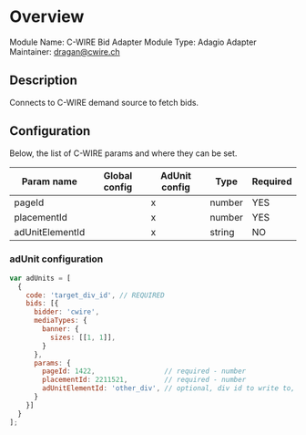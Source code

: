 # Overview

Module Name: C-WIRE Bid Adapter
Module Type: Adagio Adapter
Maintainer: dragan@cwire.ch

## Description

Connects to C-WIRE demand source to fetch bids.

## Configuration


Below, the list of C-WIRE params and where they can be set.

| Param name | Global config | AdUnit config | Type | Required |
| ---------- | ------------- | ------------- | ---- | ---------|
| pageId |  | x | number | YES |
| placementId |  | x | number | YES |
| adUnitElementId |  | x | string | NO |

### adUnit configuration

```javascript
var adUnits = [
  {
    code: 'target_div_id', // REQUIRED 
    bids: [{
      bidder: 'cwire',
      mediaTypes: {
        banner: {
          sizes: [[1, 1]],
        }
      },
      params: {
        pageId: 1422,                 // required - number
        placementId: 2211521,         // required - number
        adUnitElementId: 'other_div', // optional, div id to write to, if not set it will default to ad unit code  
      }
    }]
  }
];
```
